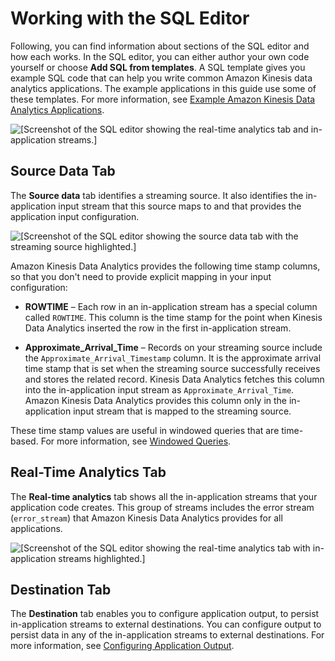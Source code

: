 # Working with the SQL Editor<a name="console-summary-sql-editor"></a>

Following, you can find information about sections of the SQL editor and how each works\. In the SQL editor, you can either author your own code yourself or choose **Add SQL from templates**\. A SQL template gives you example SQL code that can help you write common Amazon Kinesis data analytics applications\. The example applications in this guide use some of these templates\. For more information, see [Example Amazon Kinesis Data Analytics Applications](example-apps.md)\.

![\[Screenshot of the SQL editor showing the real-time analytics tab and
                        in-application streams.\]](http://docs.aws.amazon.com/kinesisanalytics/latest/dev/images/gs-v2-50.png)

## Source Data Tab<a name="console-summary-source-data"></a>

The **Source data** tab identifies a streaming source\. It also identifies the in\-application input stream that this source maps to and that provides the application input configuration\. 

![\[Screenshot of the SQL editor showing the source data tab with the
                            streaming source highlighted.\]](http://docs.aws.amazon.com/kinesisanalytics/latest/dev/images/gs-v2-60.png)

Amazon Kinesis Data Analytics provides the following time stamp columns, so that you don't need to provide explicit mapping in your input configuration: 

+ **ROWTIME** – Each row in an in\-application stream has a special column called `ROWTIME`\. This column is the time stamp for the point when Kinesis Data Analytics inserted the row in the first in\-application stream\. 

+ **Approximate\_Arrival\_Time** – Records on your streaming source include the `Approximate_Arrival_Timestamp` column\. It is the approximate arrival time stamp that is set when the streaming source successfully receives and stores the related record\. Kinesis Data Analytics fetches this column into the in\-application input stream as `Approximate_Arrival_Time`\. Amazon Kinesis Data Analytics provides this column only in the in\-application input stream that is mapped to the streaming source\. 

These time stamp values are useful in windowed queries that are time\-based\. For more information, see [Windowed Queries](windowed-sql.md)\.

## Real\-Time Analytics Tab<a name="console-summary-realtime-analytics"></a>

The **Real\-time analytics** tab shows all the in\-application streams that your application code creates\. This group of streams includes the error stream \(`error_stream`\) that Amazon Kinesis Data Analytics provides for all applications\. 

![\[Screenshot of the SQL editor showing the real-time analytics tab
                            with in-application streams highlighted.\]](http://docs.aws.amazon.com/kinesisanalytics/latest/dev/images/gs-v2-70.png)

## Destination Tab<a name="console-summary-destination"></a>

The **Destination** tab enables you to configure application output, to persist in\-application streams to external destinations\. You can configure output to persist data in any of the in\-application streams to external destinations\. For more information, see [Configuring Application Output](how-it-works-output.md)\.